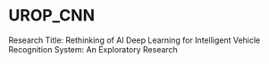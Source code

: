# UROP_CNN
Research Title: Rethinking of AI Deep Learning for Intelligent Vehicle Recognition System: An Exploratory Research

